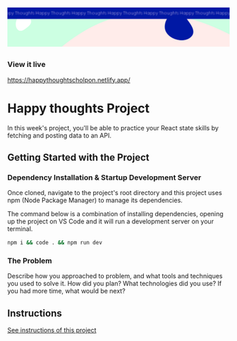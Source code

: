 <h1 align="center">
  <a href="">
    <img src="/src/assets/happy-thoughts.svg" alt="Project Banner Image">
  </a>
</h1>

### View it live

https://happythoughtscholpon.netlify.app/


# Happy thoughts Project

In this week's project, you'll be able to practice your React state skills by fetching and posting data to an API.

## Getting Started with the Project

### Dependency Installation & Startup Development Server

Once cloned, navigate to the project's root directory and this project uses npm (Node Package Manager) to manage its dependencies.

The command below is a combination of installing dependencies, opening up the project on VS Code and it will run a development server on your terminal.

```bash
npm i && code . && npm run dev
```

### The Problem

Describe how you approached to problem, and what tools and techniques you used to solve it. How did you plan? What technologies did you use? If you had more time, what would be next?

 

## Instructions

<a href="instructions.md">
   See instructions of this project
  </a>
